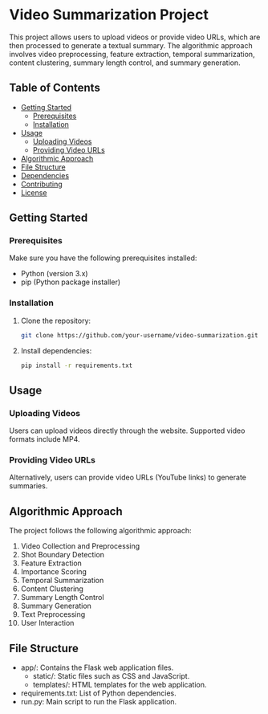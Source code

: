 # Video Summarization Project

This project allows users to upload videos or provide video URLs, which are then processed to generate a textual summary. The algorithmic approach involves video preprocessing, feature extraction, temporal summarization, content clustering, summary length control, and summary generation.

## Table of Contents
- [Getting Started](#getting-started)
  - [Prerequisites](#prerequisites)
  - [Installation](#installation)
- [Usage](#usage)
  - [Uploading Videos](#uploading-videos)
  - [Providing Video URLs](#providing-video-urls)
- [Algorithmic Approach](#algorithmic-approach)
- [File Structure](#file-structure)
- [Dependencies](#dependencies)
- [Contributing](#contributing)
- [License](#license)

## Getting Started

### Prerequisites
Make sure you have the following prerequisites installed:
- Python (version 3.x)
- pip (Python package installer)

### Installation
1. Clone the repository:
   ```bash
   git clone https://github.com/your-username/video-summarization.git

2. Install dependencies:
   ```bash
   pip install -r requirements.txt

## Usage
### Uploading Videos
Users can upload videos directly through the website. Supported video formats include MP4.

### Providing Video URLs
Alternatively, users can provide video URLs (YouTube links) to generate summaries.

## Algorithmic Approach
The project follows the following algorithmic approach:
1. Video Collection and Preprocessing
2. Shot Boundary Detection
3. Feature Extraction
4. Importance Scoring
5. Temporal Summarization
6. Content Clustering
7. Summary Length Control
8. Summary Generation
9. Text Preprocessing
10. User Interaction

## File Structure
- app/: Contains the Flask web application files.
  - static/: Static files such as CSS and JavaScript.
  - templates/: HTML templates for the web application.
- requirements.txt: List of Python dependencies.
- run.py: Main script to run the Flask application.
